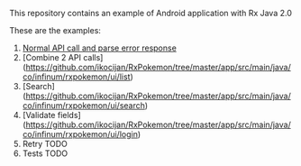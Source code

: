 This repository contains an example of Android application with Rx Java 2.0

These are the examples: 

1. [Normal API call and parse error response](https://github.com/ikocijan/RxPokemon/tree/master/app/src/main/java/co/infinum/rxpokemon/ui/login)
2. [Combine 2 API calls] (https://github.com/ikocijan/RxPokemon/tree/master/app/src/main/java/co/infinum/rxpokemon/ui/list)
3. [Search] (https://github.com/ikocijan/RxPokemon/tree/master/app/src/main/java/co/infinum/rxpokemon/ui/search)
4. [Validate fields] (https://github.com/ikocijan/RxPokemon/tree/master/app/src/main/java/co/infinum/rxpokemon/ui/login)
5. Retry TODO
6. Tests TODO
